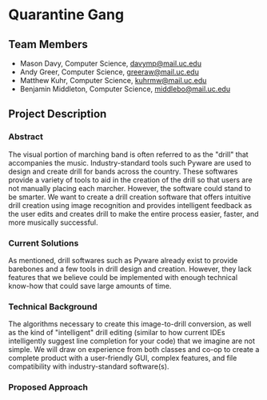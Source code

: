 # Quarantine Gang

## Team Members
- Mason Davy, Computer Science, davymp@mail.uc.edu
- Andy Greer, Computer Science, greeraw@mail.uc.edu
- Matthew Kuhr, Computer Science, kuhrmw@mail.uc.edu
- Benjamin Middleton, Computer Science, middlebo@mail.uc.edu

## Project Description

### Abstract
The visual portion of marching band is often referred to as the "drill" that accompanies the music. Industry-standard
tools such Pyware are used to design and create drill for bands across the country. These softwares provide a variety of
tools to aid in the creation of the drill so that users are not manually placing each marcher. However, the software
could stand to be smarter. We want to create a drill creation software that offers intuitive drill creation using image
recognition and provides intelligent feedback as the user edits and creates drill to make the entire process easier,
faster, and more musically successful.

### Current Solutions
As mentioned, drill softwares such as Pyware already exist to provide barebones and a few tools in drill design and
creation. However, they lack features that we believe could be implemented with enough technical know-how that could save
large amounts of time.

### Technical Background
The algorithms necessary to create this image-to-drill conversion, as well as the kind of "intelligent" drill editing
(similar to how current IDEs intelligently suggest line completion for your code) that we imagine are not simple. We will
draw on experience from both classes and co-op to create a complete product with a user-friendly GUI, complex features,
and file compatibility with industry-standard software(s).

### Proposed Approach
<TODO>